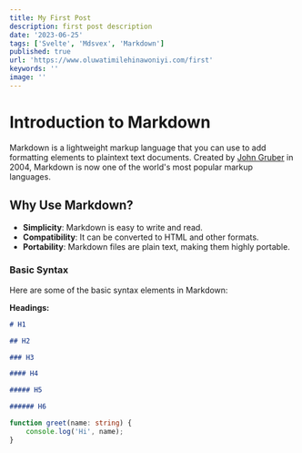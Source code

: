 ```yaml
---
title: My First Post
description: first post description
date: '2023-06-25'
tags: ['Svelte', 'Mdsvex', 'Markdown']
published: true
url: 'https://www.oluwatimilehinawoniyi.com/first'
keywords: ''
image: ''
---
```


# Introduction to Markdown

Markdown is a lightweight markup language that you can use to add formatting elements to plaintext text documents. Created by [John Gruber](https://daringfireball.net/projects/markdown/) in 2004, Markdown is now one of the world's most popular markup languages.

## Why Use Markdown?

- **Simplicity**: Markdown is easy to write and read.
- **Compatibility**: It can be converted to HTML and other formats.
- **Portability**: Markdown files are plain text, making them highly portable.

### Basic Syntax

Here are some of the basic syntax elements in Markdown:

**Headings:**

````markdown
# H1

## H2

### H3

#### H4

##### H5

###### H6
````

```ts
function greet(name: string) {
	console.log('Hi', name);
}
```

